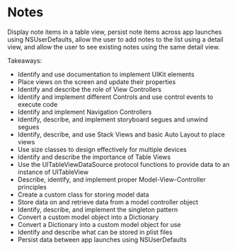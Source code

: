 # Notes
Display note items in a table view, persist note items across app launches using NSUserDefaults, allow the user to add notes to the list using a detail view, and allow the user to see existing notes using the same detail view.

Takeaways: 
- Identify and use documentation to implement UIKit elements
- Place views on the screen and update their properties
- Identify and describe the role of View Controllers
- Identify and implement different Controls and use control events to execute code
- Identify and implement Navigation Controllers
- Identify, describe, and implement storyboard segues and unwind segues
- Identify, describe, and use Stack Views and basic Auto Layout to place views
- Use size classes to design effectively for multiple devices
- Identify and describe the importance of Table Views
- Use the UITableViewDataSource protocol functions to provide data to an instance of UITableView
- Describe, identify, and implement proper Model-View-Controller principles
- Create a custom class for storing model data
- Store data on and retrieve data from a model controller object
- Identify, describe, and implement the singleton pattern
- Convert a custom model object into a Dictionary
- Convert a Dictionary into a custom model object for use
- Identify and describe what can be stored in plist files
- Persist data between app launches using NSUserDefaults

